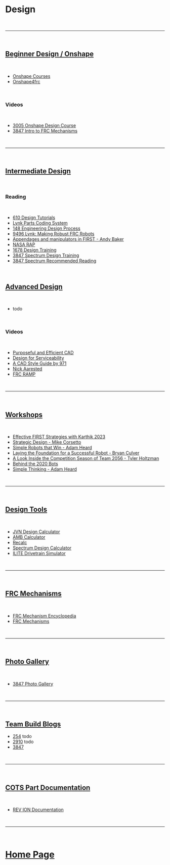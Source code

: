 # Design

<br> 

***

<br> 

## [Beginner Design / Onshape](./beginnerDesign.md)

<br>

- [Onshape Courses](https://learn.onshape.com/)
- [Onshape4frc](https://onshape4frc.com/getting-started)

<br>

### Videos

<br> 

- [3005 Onshape Design Course](https://youtube.com/playlist?list=PLQIm9FH0BaLy89D08eBL-6CcWH8o2BRJe&si=x4AX0GJiqzkJxVXf)
- [3847 Intro to FRC Mechanisms](https://youtu.be/JTZ31lpMkfA?si=me_SW8SM-egxrF4-)

<br>

***

<br>

## [Intermediate Design](./intermediateDesign.md)

<br>

### Reading 

<br> 

- [610 Design Tutorials](http://www.team610.com/wp-content/uploads/2014/03/Design-TutorialsRev10.pdf)
- [Lynk Parts Coding System](https://docs.google.com/document/d/1AxjovjDQV9VLWG0vvZujM-4wMK7v6N10FWTSsmSrQFU/edit?usp=sharing)
- [148 Engineering Design Process](https://www.robowranglers148.com/uploads/1/0/5/4/10542658/engineering_design_process_for_robotics.pdf)
- [9496 Lynk: Making Robust FRC Robots](https://docs.google.com/document/d/1Qt6DSVOIRh5dXyzQ9Q3VipjBpd12ozPSDN2LOaZLYqo/edit?usp=sharing)
- [Appendages and manipulators in FIRST - Andy Baker](https://docs.google.com/presentation/d/1YTM2FmHvUvqv6XOI_iVW8Br4_A0RBnhT/edit?usp=sharing&ouid=110371802215846802787&rtpof=true&sd=true)
- [NASA RAP](https://robotics.nasa.gov/downloads/nasarap-rdc-v101-compressed.pdf)
- [1678 Design Training](https://drive.google.com/drive/folders/1F-AP030M6VrqCQtGZnVcdJJVV1d6hj72?usp=drive_link)
- [3847 Spectrum Design Training](https://docs.google.com/document/d/e/2PACX-1vQk_ghFBN7682QI_17lbBCx8V_RXNomQRR7er-UIzlllsbdpO4RWOQAVnGFZAEypeNm2grS2G9oxFMp/pub)
- [3847 Spectrum Recommended Reading](https://spectrum3847.org/recommendedreading/)

<br>

## [Advanced Design]()

<br>

- []() todo

<br>

### Videos

<br> 

- [Purposeful and Efficient CAD](https://youtu.be/RxtOA4lBPK8?si=FFvrh58HJHzkDw0V)
- [Design for Serviceability](https://youtu.be/iKS5dfLuRYA?si=AhDQ48YXtXCUPUqm)
- [A CAD Style Guide by 971](https://youtu.be/oENvHabGOoA?si=qe0Tc230AZP1iNOu)
- [Nick Aarested](https://www.youtube.com/@cadandcookies)
- [FRC RAMP](https://www.youtube.com/@973RAMP/videos)

<br>

***

<br>

## [Workshops](./designWorkshops.md)

<br>

- [Effective FIRST Strategies with Karthik 2023](https://youtu.be/Y9B0Khob0Xk?si=_WmsMo3IoNrm2vtx)
- [Strategic Design - Mike Corsetto](https://youtu.be/dSXDV-UhhxU?si=taPOYuzzqw8sd5iz)
- [Simple Robots that Win - Adam Heard](https://www.youtube.com/live/vkLuooWkKic?si=y-xL9IndpIGJa8Dl)
- [Laying the Foundation for a Successful Robot - Bryan Culver](https://youtu.be/h-exyC0WWg0?si=Vgi1X0tGw2Sc_4li)
- [A Look Inside the Competition Season of Team 2056 - Tyler Holtzman](https://youtu.be/n-wsABuUbr8?si=vHtoeeYsGLqh-wra)
- [Behind the 2020 Bots](https://youtu.be/Re7DmFGj7rw?si=cgKl5-kaENA6kP0H)
- [Simple Thinking - Adam Heard](https://youtu.be/JyPHwNx_KXM?si=0vRKnN8bqFVl6Ern)

<br>

***

<br>

## [Design Tools](./designTools.md)

<br>

- [JVN Design Calculator](https://www.chiefdelphi.com/uploads/default/original/3X/2/b/2bf9206b962f74ed5556a0ae936ef0bf365ac975.xlsx)
- [AMB Calculator](https://ambcalc.com/)
- [Recalc](https://www.reca.lc/)
- [Spectrum Design Calculator](http://designsheet.spectrum3847.org/)
- [ILITE Drivetrain Simulator](https://www.chiefdelphi.com/t/ilite-drivetrain-simulator-v2020/369188)

<br>

***

<br>

## [FRC Mechanisms](./frcMechanisms.md)

<br>

- [FRC Mechanism Encyclopedia](https://www.projectb.net.au/resources/robot-mechanisms/#SH)
- [FRC Mechanisms](https://youtu.be/JTZ31lpMkfA?si=BrfYvaMGLkU3eCNi)

<br>

***

<br>

## [Photo Gallery](./photoGallery.md)

<br>

- [3847 Photo Gallery](https://photos.spectrum3847.org/search#q=robot&i=0)

<br>

***

<br>

## [Team Build Blogs](./teamBlogs.md)

- [254]() todo
- [2910]() todo
- [3847](http://blog.spectrum3847.org/)

<br>

***

<br>

## [COTS Part Documentation](./cotsPartDocumentation.md)

<br>

- [REV ION Documentation](https://docs.revrobotics.com/docs/rev-ion)

<br>

***

<br>

# [Home Page](https://docs.lynkrobotics.org/)



